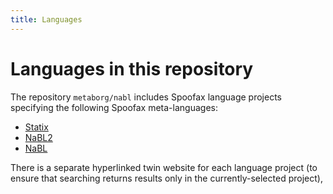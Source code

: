 ```yaml
---
title: Languages
---
```


# Languages in this repository

The repository `metaborg/nabl` includes Spoofax language projects specifying
the following Spoofax meta-languages:

- [Statix]
- [NaBL2]
- [NaBL]

There is a separate hyperlinked twin website for each language project
(to ensure that searching returns results only in the currently-selected project),

[Statix]: ../statix.lang/
[NaBL2]:  ../org.metaborg.meta.nabl2.lang/
[NaBL]:   ../org.metaborg.meta.lang.nabl/

